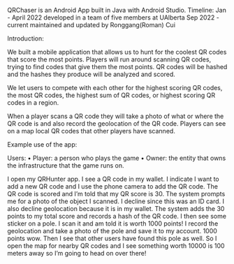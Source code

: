 QRChaser is an Android App built in Java with Android Studio.
Timeline: Jan - April 2022 developed in a team of five members at UAlberta
          Sep 2022 - current maintained and updated by Ronggang(Roman) Cui


Introduction:

We built a mobile application that allows us to hunt for the coolest QR codes that score the most points. Players will run around scanning QR codes, trying to find codes that give them the most points. QR codes will be hashed and the hashes they produce will be analyzed and scored.

We let users to compete with each other for the highest scoring QR codes, the most QR codes, the highest sum of QR codes, or highest scoring QR codes in a region.

When a player scans a QR code they will take a photo of what or where the QR code is and also record the geolocation of the QR code.
Players can see on a map local QR codes that other players have scanned.

Example use of the app: 
	
Users:
	• Player: a person who plays the game
	• Owner: the entity that owns the infrastructure that the game runs on.

I open my QRHunter app. I see a QR code in my wallet. I indicate I want to add a new QR code and I use the phone camera to add the QR code. The QR code is scored and I’m told that my QR score is 30. The system prompts me for a photo of the object I scanned. I decline since this was an ID card. I also decline geolocation because it is in my wallet. The system adds the 30 points to my total score and records a hash of the QR code. I then see some sticker on a pole. I scan it and am told it is worth 1000 points! I record the geolocation and take a photo of the pole and save it to my account. 1000 points wow. Then I see that other users have found this pole as well. So I open the map for nearby QR codes and I see something worth 10000 is 100 meters away so I’m going to head on over there!